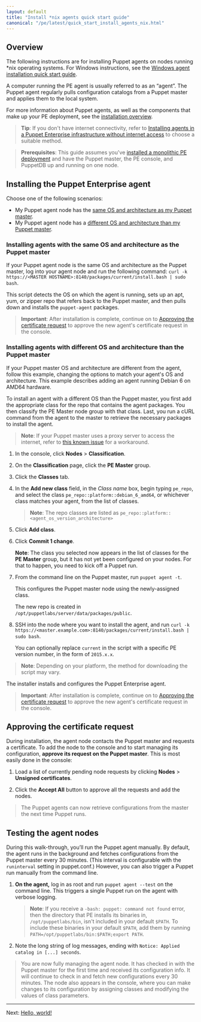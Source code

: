 ```yaml
---
layout: default
title: "Install *nix agents quick start guide"
canonical: "/pe/latest/quick_start_install_agents_nix.html"
---
```



## Overview

The following instructions are for installing Puppet agents on nodes running *nix operating systems. For Windows instructions, see the [Windows agent installation quick start guide](./quick_start_install_agents_windows.html).

A computer running the PE agent is usually referred to as an “agent”. The Puppet agent regularly pulls configuration catalogs from a Puppet master and applies them to the local system.

For more information about Puppet agents, as well as the components that make up your PE deployment, see the [installation overview](./install_basic.html).

>**Tip**: If you don't have internet connectivity, refer to [Installing agents in a Puppet Enterprise infrastructure without internet access](./install_agents.html#installing-agents-in-a-puppet-enterprise-infrastructure-without-internet-access) to choose a suitable method.

>**Prerequisites**: This guide assumes you've [installed a monolithic PE deployment](./quick_start_install_mono.html) and have the Puppet master, the PE console, and PuppetDB up and running on one node.

## Installing the Puppet Enterprise agent

Choose one of the following scenarios:

- My Puppet agent node has the [same OS and architecture as my Puppet master](#installing-agents-with-the-same-os-and-architecture-as-the-puppet-master).
- My Puppet agent node has a [different OS and architecture than my Puppet master](#installing-agents-with-different-os-and-architecture-than-the-puppet-master).


### Installing agents with the same OS and architecture as the Puppet master

If your Puppet agent node is the same OS and architecture as the Puppet master, log into your agent node and run the following command:
 `curl -k https://<MASTER HOSTNAME>:8140/packages/current/install.bash | sudo bash`.

This script detects the OS on which the agent is running, sets up an apt, yum, or zipper repo that refers back to the Puppet master, and then pulls down and installs the `puppet-agent` packages.

> **Important**: After installation is complete, continue on to [Approving the certificate request](#approving-the-certificate-request) to approve the new agent's certificate request in the console.

### Installing agents with different OS and architecture than the Puppet master

[add_repo]: ./images/quick/add_repo.png
[node_request]: ./images/console/request_indicator.png

If your Puppet master OS and architecture are different from the agent, follow this example, changing the options to match your agent's OS and architecture. This example describes adding an agent running Debian 6 on AMD64 hardware.

To install an agent with a different OS than the Puppet master, you first add the appropriate class for the repo that contains the agent packages. You then classify the PE Master node group with that class. Last, you run a cURL command from the agent to the master to retrieve the necessary packages to install the agent.

> **Note**: If your Puppet master uses a proxy server to access the internet, refer to [this known issue](./release_notes_known_issues_install.html#install-agents-with-different-os-when-puppet-master-is-behind-a-proxy) for a workaround.

1. In the console, click __Nodes__ > __Classification__.

2. On the __Classification__ page, click the __PE Master__ group.

3. Click the __Classes__ tab.

4. In the __Add new class__ field, in the _Class name_ box, begin typing `pe_repo`, and select the class `pe_repo::platform::debian_6_amd64`, or whichever class matches your agent, from the list of classes.

   > **Note**: The repo classes are listed as `pe_repo::platform::<agent_os_version_architecture>`

5. Click __Add class__.

6. Click __Commit 1 change__.

   **Note**: The class you selected now appears in the list of classes for the __PE Master__ group, but it has not yet been configured on your nodes. For that to happen, you need to kick off a Puppet run.

7. From the command line on the Puppet master, run `puppet agent -t`.

   This configures the Puppet master node using the newly-assigned class.

   The new repo is created in `/opt/puppetlabs/server/data/packages/public`.

9. SSH into the node where you want to install the agent, and run `curl -k https://<master.example.com>:8140/packages/current/install.bash | sudo bash`.

   You can optionally replace `current` in the script with a specific PE version number, in the form of `2015.x.x`.

>**Note**: Depending on your platform, the method for downloading the script may vary.

The installer installs and configures the Puppet Enterprise agent.

> **Important**: After installation is complete, continue on to [Approving the certificate request](#approving-the-certificate-request) to approve the new agent's certificate request in the console.

## Approving the certificate request

During installation, the agent node contacts the Puppet master and requests a certificate. To add the node to the console and to start managing its configuration, **approve its request on the Puppet master**. This is most easily done in the console:

1. Load a list of currently pending node requests by clicking **Nodes** > **Unsigned certificates**.

2. Click the __Accept All__ button to approve all the requests and add the nodes.

> The Puppet agents can now retrieve configurations from the master the next time Puppet runs.

## Testing the agent nodes

During this walk-through, you’ll run the Puppet agent manually. By default, the agent runs in the background and fetches configurations from the Puppet master every 30 minutes. (This interval is configurable with the `runinterval` setting in puppet.conf.) However, you can also trigger a Puppet run manually from the command line.

1. **On the agent,** log in as root and run `puppet agent --test` on the command line. This triggers a single Puppet run on the agent with verbose logging.

   > **Note**: If you receive a `-bash: puppet: command not found` error, then the directory that PE installs its binaries in, `/opt/puppetlabs/bin`, isn't included in your default `$PATH`. To include these binaries in your default `$PATH`, add them by running `PATH=/opt/puppetlabs/bin:$PATH;export PATH`.

2. Note the long string of log messages, ending with `Notice: Applied catalog in [...] seconds`.

> You are now fully managing the agent node. It has checked in with the Puppet master for the first time and received its configuration info. It will continue to check in and fetch new configurations every 30 minutes. The node also appears in the console, where you can make changes to its configuration by assigning classes and modifying the values of class parameters.


---------------
Next: [Hello, world!](./quick_start_helloworld.html)


